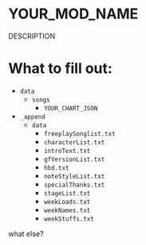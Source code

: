 # YOUR_MOD_NAME
DESCRIPTION

# What to fill out:
- `data`
  - `songs`
    - `YOUR_CHART_JSON`
- `_append`
  - `data`
    - `freeplaySonglist.txt`
    - `characterList.txt`
    - `introText.txt`
    - `gfVersionList.txt`
    - `hbd.txt`
    - `noteStyleList.txt`
    - `specialThanks.txt`
    - `stageList.txt`
    - `weekLoads.txt`
    - `weekNames.txt`
    - `weekStuffs.txt`

what else?